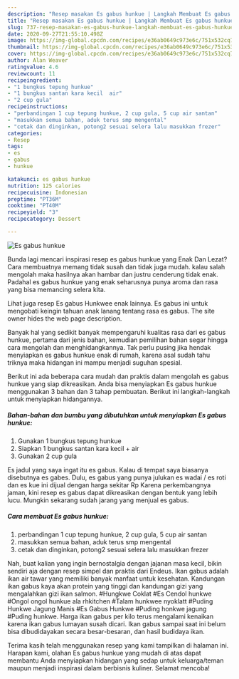 ```yaml
---
description: "Resep masakan Es gabus hunkue | Langkah Membuat Es gabus hunkue Yang Mudah Dan Praktis"
title: "Resep masakan Es gabus hunkue | Langkah Membuat Es gabus hunkue Yang Mudah Dan Praktis"
slug: 737-resep-masakan-es-gabus-hunkue-langkah-membuat-es-gabus-hunkue-yang-mudah-dan-praktis
date: 2020-09-27T21:55:10.498Z
image: https://img-global.cpcdn.com/recipes/e36ab0649c973e6c/751x532cq70/es-gabus-hunkue-foto-resep-utama.jpg
thumbnail: https://img-global.cpcdn.com/recipes/e36ab0649c973e6c/751x532cq70/es-gabus-hunkue-foto-resep-utama.jpg
cover: https://img-global.cpcdn.com/recipes/e36ab0649c973e6c/751x532cq70/es-gabus-hunkue-foto-resep-utama.jpg
author: Alan Weaver
ratingvalue: 4.6
reviewcount: 11
recipeingredient:
- "1 bungkus tepung hunkue"
- "1 bungkus santan kara kecil  air"
- "2 cup gula"
recipeinstructions:
- "perbandingan 1 cup tepung hunkue, 2 cup gula, 5 cup air santan"
- "masukkan semua bahan, aduk terus smp mengental"
- "cetak dan dinginkan, potong2 sesuai selera lalu masukkan frezer"
categories:
- Resep
tags:
- es
- gabus
- hunkue

katakunci: es gabus hunkue 
nutrition: 125 calories
recipecuisine: Indonesian
preptime: "PT36M"
cooktime: "PT40M"
recipeyield: "3"
recipecategory: Dessert

---
```



![Es gabus hunkue](https://img-global.cpcdn.com/recipes/e36ab0649c973e6c/751x532cq70/es-gabus-hunkue-foto-resep-utama.jpg)

Bunda lagi mencari inspirasi resep es gabus hunkue yang Enak Dan Lezat? Cara membuatnya memang tidak susah dan tidak juga mudah. kalau salah mengolah maka hasilnya akan hambar dan justru cenderung tidak enak. Padahal es gabus hunkue yang enak seharusnya punya aroma dan rasa yang bisa memancing selera kita.

Lihat juga resep Es gabus Hunkwee enak lainnya. Es gabus ini untuk mengobati keingin tahuan anak lanang tentang rasa es gabus. The site owner hides the web page description.

Banyak hal yang sedikit banyak mempengaruhi kualitas rasa dari es gabus hunkue, pertama dari jenis bahan, kemudian pemilihan bahan segar hingga cara mengolah dan menghidangkannya. Tak perlu pusing jika hendak menyiapkan es gabus hunkue enak di rumah, karena asal sudah tahu triknya maka hidangan ini mampu menjadi suguhan spesial.


Berikut ini ada beberapa cara mudah dan praktis dalam mengolah es gabus hunkue yang siap dikreasikan. Anda bisa menyiapkan Es gabus hunkue menggunakan 3 bahan dan 3 tahap pembuatan. Berikut ini langkah-langkah untuk menyiapkan hidangannya.

<!--inarticleads1-->

##### Bahan-bahan dan bumbu yang dibutuhkan untuk menyiapkan Es gabus hunkue:

1. Gunakan 1 bungkus tepung hunkue
1. Siapkan 1 bungkus santan kara kecil + air
1. Gunakan 2 cup gula


Es jadul yang saya ingat itu es gabus. Kalau di tempat saya biasanya disebutnya es gabes. Dulu, es gabus yang punya julukan es wadai / es roti dan es kue ini dijual dengan harga sekitar Rp Karena perkembangnya jaman, kini resep es gabus dapat dikreasikan dengan bentuk yang lebih lucu. Mungkin sekarang sudah jarang yang menjual es gabus. 

<!--inarticleads2-->

##### Cara membuat Es gabus hunkue:

1. perbandingan 1 cup tepung hunkue, 2 cup gula, 5 cup air santan
1. masukkan semua bahan, aduk terus smp mengental
1. cetak dan dinginkan, potong2 sesuai selera lalu masukkan frezer


Nah, buat kalian yang ingin bernostalgia dengan jajanan masa kecil, bikin sendiri aja dengan resep simpel dan praktis dari Endeus. Ikan gabus adalah ikan air tawar yang memiliki banyak manfaat untuk kesehatan. Kandungan ikan gabus kaya akan protein yang tinggi dan kandungan gizi yang mengalahkan gizi ikan salmon. #Hungkwe Coklat #Es Cendol hunkwe #Ongol ongol hunkue ala rhkitchen #Talam hunkwee nyoklatt #Puding Hunkwe Jagung Manis #Es Gabus Hunkwe #Puding honkwe jagung #Puding hunkwe. Harga ikan gabus per kilo terus mengalami kenaikan karena ikan gabus lumayan susah dicari. Ikan gabus sampai saat ini belum bisa dibudidayakan secara besar-besaran, dan hasil budidaya ikan. 

Terima kasih telah menggunakan resep yang kami tampilkan di halaman ini. Harapan kami, olahan Es gabus hunkue yang mudah di atas dapat membantu Anda menyiapkan hidangan yang sedap untuk keluarga/teman maupun menjadi inspirasi dalam berbisnis kuliner. Selamat mencoba!
